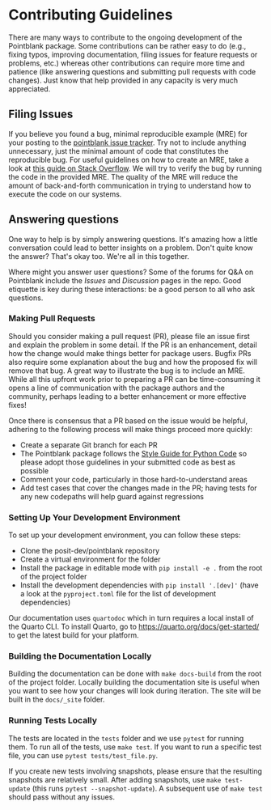 # Contributing Guidelines

There are many ways to contribute to the ongoing development of the Pointblank package. Some contributions can be rather easy to do (e.g., fixing typos, improving documentation, filing issues for feature requests or problems, etc.) whereas other contributions can require more time and patience (like answering questions and submitting pull requests with code changes). Just know that help provided in any capacity is very much appreciated.

## Filing Issues

If you believe you found a bug, minimal reproducible example (MRE) for your posting to the [pointblank issue tracker](https://github.com/posit-dev/pointblank/issues). Try not to include anything unnecessary, just the minimal amount of code that constitutes the reproducible bug. For useful guidelines on how to create an MRE, take a look at [this guide on Stack Overflow](https://stackoverflow.com/help/minimal-reproducible-example). We will try to verify the bug by running the code in the provided MRE. The quality of the MRE will reduce the amount of back-and-forth communication in trying to understand how to execute the code on our systems.

## Answering questions

One way to help is by simply answering questions. It's amazing how a little conversation could lead to better insights on a problem. Don't quite know the answer? That's okay too. We're all in this together.

Where might you answer user questions? Some of the forums for Q&A on Pointblank include the _Issues_ and _Discussion_ pages in the repo. Good etiquette is key during these interactions: be a good person to all who ask questions.

### Making Pull Requests

Should you consider making a pull request (PR), please file an issue first and explain the problem in some detail. If the PR is an enhancement, detail how the change would make things better for package users. Bugfix PRs also require some explanation about the bug and how the proposed fix will remove that bug. A great way to illustrate the bug is to include an MRE. While all this upfront work prior to preparing a PR can be time-consuming it opens a line of communication with the package authors and the community, perhaps leading to a better enhancement or more effective fixes!

Once there is consensus that a PR based on the issue would be helpful, adhering to the following process will make things proceed more quickly:

- Create a separate Git branch for each PR
- The Pointblank package follows the [Style Guide for Python Code](https://peps.python.org/pep-0008/) so please adopt those guidelines in your submitted code as best as possible
- Comment your code, particularly in those hard-to-understand areas
- Add test cases that cover the changes made in the PR; having tests for any new codepaths will help guard against regressions

### Setting Up Your Development Environment

To set up your development environment, you can follow these steps:

- Clone the posit-dev/pointblank repository
- Create a virtual environment for the folder
- Install the package in editable mode with `pip install -e .` from the root of the project folder
- Install the development dependencies with `pip install '.[dev]'` (have a look at the `pyproject.toml` file for the list of development dependencies)

Our documentation uses `quartodoc` which in turn requires a local install of the Quarto CLI. To install Quarto, go to <https://quarto.org/docs/get-started/> to get the latest build for your platform.

### Building the Documentation Locally

Building the documentation can be done with `make docs-build` from the root of the project folder. Locally building the documentation site is useful when you want to see how your changes will look during iteration. The site will be built in the `docs/_site` folder.

### Running Tests Locally

The tests are located in the `tests` folder and we use `pytest` for running them. To run all of the tests, use `make test`. If you want to run a specific test file, you can use `pytest tests/test_file.py`.

If you create new tests involving snapshots, please ensure that the resulting snapshots are relatively small. After adding snapshots, use `make test-update` (this runs `pytest --snapshot-update`). A subsequent use of `make test` should pass without any issues.
